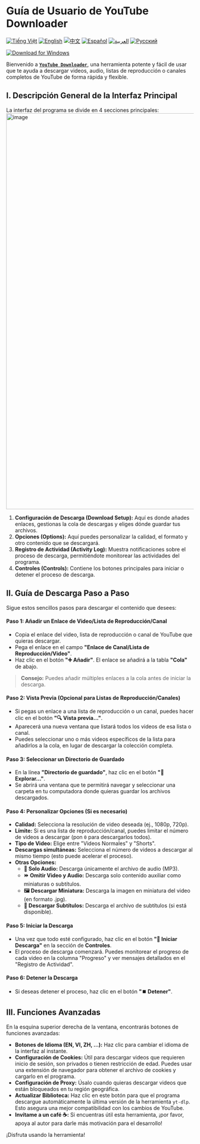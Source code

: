 # Guía de Usuario de YouTube Downloader
[![Tiếng Việt](https://img.shields.io/badge/Tiếng%20Việt-green)](README_vi.md) [![English](https://img.shields.io/badge/English-blue)](README.md) [![中文](https://img.shields.io/badge/中文-red)](README_zh.md) [![Español](https://img.shields.io/badge/Español-orange)](README_es.md) [![العربية](https://img.shields.io/badge/العربية-grey)](README_ar.md) [![Русский](https://img.shields.io/badge/Русский-yellow)](README_ru.md)

[![Download for Windows](https://img.shields.io/badge/Download%20for%20Windows-%F0%9F%92%BB-blue?style=for-the-badge)](https://github.com/duckmartians/YouTube_Downloader/releases/latest)

Bienvenido a [**`YouTube Downloader`**](https://github.com/duckmartians/YouTube_Downloader/releases/), una herramienta potente y fácil de usar que te ayuda a descargar videos, audio, listas de reproducción o canales completos de YouTube de forma rápida y flexible.

## **I. Descripción General de la Interfaz Principal**

La interfaz del programa se divide en 4 secciones principales:
<img width="1813" height="1064" alt="image" src="https://github.com/user-attachments/assets/1a1003cf-ad1a-4d4e-ab44-e16b0e52cb67" />

1.  **Configuración de Descarga (Download Setup):** Aquí es donde añades enlaces, gestionas la cola de descargas y eliges dónde guardar tus archivos.
2.  **Opciones (Options):** Aquí puedes personalizar la calidad, el formato y otro contenido que se descargará.
3.  **Registro de Actividad (Activity Log):** Muestra notificaciones sobre el proceso de descarga, permitiéndote monitorear las actividades del programa.
4.  **Controles (Controls):** Contiene los botones principales para iniciar o detener el proceso de descarga.

## **II. Guía de Descarga Paso a Paso**

Sigue estos sencillos pasos para descargar el contenido que desees:

#### **Paso 1: Añadir un Enlace de Video/Lista de Reproducción/Canal**
* Copia el enlace del video, lista de reproducción o canal de YouTube que quieras descargar.
* Pega el enlace en el campo **"Enlace de Canal/Lista de Reproducción/Video"**.
* Haz clic en el botón **"➕ Añadir"**. El enlace se añadirá a la tabla **"Cola"** de abajo.
> **Consejo:** Puedes añadir múltiples enlaces a la cola antes de iniciar la descarga.

#### **Paso 2: Vista Previa (Opcional para Listas de Reproducción/Canales)**
* Si pegas un enlace a una lista de reproducción o un canal, puedes hacer clic en el botón **"🔍 Vista previa..."**.
* Aparecerá una nueva ventana que listará todos los videos de esa lista o canal.
* Puedes seleccionar uno o más videos específicos de la lista para añadirlos a la cola, en lugar de descargar la colección completa.

#### **Paso 3: Seleccionar un Directorio de Guardado**
* En la línea **"Directorio de guardado"**, haz clic en el botón **"📂 Explorar..."**.
* Se abrirá una ventana que te permitirá navegar y seleccionar una carpeta en tu computadora donde quieras guardar los archivos descargados.

#### **Paso 4: Personalizar Opciones (Si es necesario)**
* **Calidad:** Selecciona la resolución de video deseada (ej., 1080p, 720p).
* **Límite:** Si es una lista de reproducción/canal, puedes limitar el número de videos a descargar (pon `0` para descargarlos todos).
* **Tipo de Video:** Elige entre "Videos Normales" y "Shorts".
* **Descargas simultáneas:** Selecciona el número de videos a descargar al mismo tiempo (esto puede acelerar el proceso).
* **Otras Opciones:**
  * **🎵 Solo Audio:** Descarga únicamente el archivo de audio (MP3).
  * **⏩ Omitir Video y Audio:** Descarga solo contenido auxiliar como miniaturas o subtítulos.
  * **🖼️ Descargar Miniatura:** Descarga la imagen en miniatura del video (en formato .jpg).
  * **📝 Descargar Subtítulos:** Descarga el archivo de subtítulos (si está disponible).

#### **Paso 5: Iniciar la Descarga**
* Una vez que todo esté configurado, haz clic en el botón **"🚀 Iniciar Descarga"** en la sección de **Controles**.
* El proceso de descarga comenzará. Puedes monitorear el progreso de cada video en la columna "Progreso" y ver mensajes detallados en el "Registro de Actividad".

#### **Paso 6: Detener la Descarga**
* Si deseas detener el proceso, haz clic en el botón **"⏹️ Detener"**.

## **III. Funciones Avanzadas**

En la esquina superior derecha de la ventana, encontrarás botones de funciones avanzadas:
* **Botones de Idioma (EN, VI, ZH, ...):** Haz clic para cambiar el idioma de la interfaz al instante.
* **Configuración de Cookies:** Útil para descargar videos que requieren inicio de sesión, son privados o tienen restricción de edad. Puedes usar una extensión de navegador para obtener el archivo de cookies y cargarlo en el programa.
* **Configuración de Proxy:** Úsalo cuando quieras descargar videos que están bloqueados en tu región geográfica.
* **Actualizar Biblioteca:** Haz clic en este botón para que el programa descargue automáticamente la última versión de la herramienta `yt-dlp`. Esto asegura una mejor compatibilidad con los cambios de YouTube.
* **Invítame a un café ☕:** Si encuentras útil esta herramienta, ¡por favor, apoya al autor para darle más motivación para el desarrollo!

¡Disfruta usando la herramienta!
